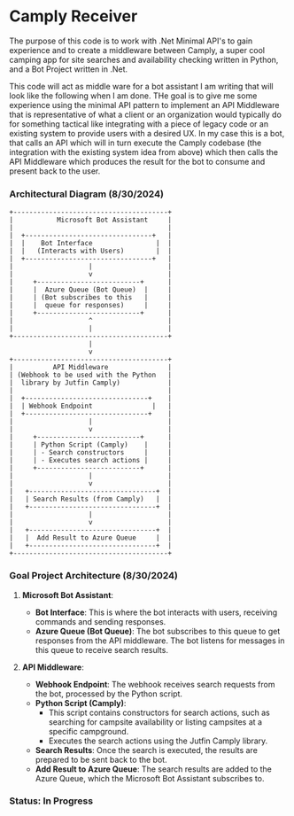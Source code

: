 # Camply Receiver

The purpose of this code is to work with .Net Minimal API's to gain experience and to create a middleware between Camply, a super cool camping app for site searches and availability checking written in Python, and a Bot Project written in .Net.

This code will act as middle ware for a bot assistant I am writing that will look like the following when I am done. THe goal is to give me some experience using the minimal API pattern to implement an API Middleware that is representative of what a client or an organization would typically do for something tactical like integrating with a piece of legacy code or an existing system to provide users with a desired UX. In my case this is a bot, that calls an API which will in turn execute the Camply codebase (the integration with the existing system idea from above) which then calls the API Middleware which produces the result for the bot to consume and present back to the user.


### Architectural Diagram (8/30/2024)
```
+---------------------------------------+
|           Microsoft Bot Assistant     |
|                                       |
|  +--------------------------------+   |
|  |    Bot Interface                |  |
|  |   (Interacts with Users)        |  |
|  +--------------------------------+   |
|                   |                   |
|                   v                   |
|     +--------------------------+      |
|     |  Azure Queue (Bot Queue)  |     |
|     | (Bot subscribes to this   |     |
|     |  queue for responses)     |     |
|     +--------------------------+      |
|                   ^                   |
|                   |                   |
+---------------------------------------+
                    |
                    v
+---------------------------------------+
|          API Middleware               |
| (Webhook to be used with the Python   |
|  library by Jutfin Camply)            |
|                                       |
|  +-------------------------------+    |
|  | Webhook Endpoint               |   |
|  +-------------------------------+    |
|                   |                   |
|                   v                   |
|     +--------------------------+      |
|     | Python Script (Camply)    |     |
|     | - Search constructors     |     |
|     | - Executes search actions |     |
|     +--------------------------+      |
|                   |                   |
|                   v                   |
|   +--------------------------------+  |
|   | Search Results (from Camply)   |  |
|   +--------------------------------+  |
|                   |                   |
|                   v                   |
|   +--------------------------------+  |
|   |  Add Result to Azure Queue     |  |
|   +--------------------------------+  |
+---------------------------------------+
```

### Goal Project Architecture (8/30/2024)

1. **Microsoft Bot Assistant**: 
   - **Bot Interface**: This is where the bot interacts with users, receiving commands and sending responses.
   - **Azure Queue (Bot Queue)**: The bot subscribes to this queue to get responses from the API middleware. The bot listens for messages in this queue to receive search results.

2. **API Middleware**:
   - **Webhook Endpoint**: The webhook receives search requests from the bot, processed by the Python script.
   - **Python Script (Camply)**: 
     - This script contains constructors for search actions, such as searching for campsite availability or listing campsites at a specific campground.
     - Executes the search actions using the Jutfin Camply library.
   - **Search Results**: Once the search is executed, the results are prepared to be sent back to the bot.
   - **Add Result to Azure Queue**: The search results are added to the Azure Queue, which the Microsoft Bot Assistant subscribes to.

### Status: In Progress
